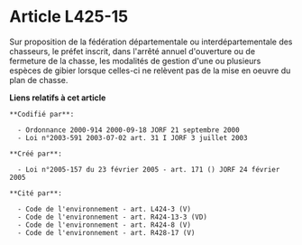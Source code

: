 # Article L425-15

Sur proposition de la fédération départementale ou interdépartementale des chasseurs, le préfet inscrit, dans l'arrêté annuel
d'ouverture ou de fermeture de la chasse, les modalités de gestion d'une ou plusieurs espèces de gibier lorsque celles-ci ne
relèvent pas de la mise en oeuvre du plan de chasse.

**Liens relatifs à cet article**

	**Codifié par**:

	  - Ordonnance 2000-914 2000-09-18 JORF 21 septembre 2000
	  - Loi n°2003-591 2003-07-02 art. 31 I JORF 3 juillet 2003

	**Créé par**:

	  - Loi n°2005-157 du 23 février 2005 - art. 171 () JORF 24 février 2005

	**Cité par**:

	  - Code de l'environnement - art. L424-3 (V)
	  - Code de l'environnement - art. R424-13-3 (VD)
	  - Code de l'environnement - art. R424-8 (V)
	  - Code de l'environnement - art. R428-17 (V)
